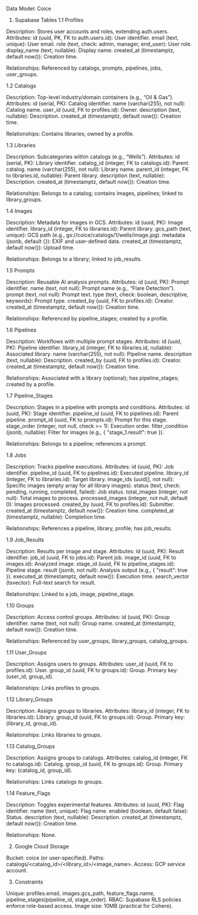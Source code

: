 Data Model: Coice
1. Supabase Tables
1.1 Profiles

Description: Stores user accounts and roles, extending auth.users.
Attributes:
id (uuid, PK, FK to auth.users.id): User identifier.
email (text, unique): User email.
role (text, check: admin, manager, end_user): User role.
display_name (text, nullable): Display name.
created_at (timestamptz, default now()): Creation time.


Relationships: Referenced by catalogs, prompts, pipelines, jobs, user_groups.

1.2 Catalogs

Description: Top-level industry/domain containers (e.g., “Oil & Gas”).
Attributes:
id (serial, PK): Catalog identifier.
name (varchar(255), not null): Catalog name.
user_id (uuid, FK to profiles.id): Owner.
description (text, nullable): Description.
created_at (timestamptz, default now()): Creation time.


Relationships: Contains libraries; owned by a profile.

1.3 Libraries

Description: Subcategories within catalogs (e.g., “Wells”).
Attributes:
id (serial, PK): Library identifier.
catalog_id (integer, FK to catalogs.id): Parent catalog.
name (varchar(255), not null): Library name.
parent_id (integer, FK to libraries.id, nullable): Parent library.
description (text, nullable): Description.
created_at (timestamptz, default now()): Creation time.


Relationships: Belongs to a catalog; contains images, pipelines; linked to library_groups.

1.4 Images

Description: Metadata for images in GCS.
Attributes:
id (uuid, PK): Image identifier.
library_id (integer, FK to libraries.id): Parent library.
gcs_path (text, unique): GCS path (e.g., gs://coice/catalogs/1/wells/image.jpg).
metadata (jsonb, default {}): EXIF and user-defined data.
created_at (timestamptz, default now()): Upload time.


Relationships: Belongs to a library; linked to job_results.

1.5 Prompts

Description: Reusable AI analysis prompts.
Attributes:
id (uuid, PK): Prompt identifier.
name (text, not null): Prompt name (e.g., “Flare Detection”).
prompt (text, not null): Prompt text.
type (text, check: boolean, descriptive, keywords): Prompt type.
created_by (uuid, FK to profiles.id): Creator.
created_at (timestamptz, default now()): Creation time.


Relationships: Referenced by pipeline_stages; created by a profile.

1.6 Pipelines

Description: Workflows with multiple prompt stages.
Attributes:
id (uuid, PK): Pipeline identifier.
library_id (integer, FK to libraries.id, nullable): Associated library.
name (varchar(255), not null): Pipeline name.
description (text, nullable): Description.
created_by (uuid, FK to profiles.id): Creator.
created_at (timestamptz, default now()): Creation time.


Relationships: Associated with a library (optional); has pipeline_stages; created by a profile.

1.7 Pipeline_Stages

Description: Stages in a pipeline with prompts and conditions.
Attributes:
id (uuid, PK): Stage identifier.
pipeline_id (uuid, FK to pipelines.id): Parent pipeline.
prompt_id (uuid, FK to prompts.id): Prompt for this stage.
stage_order (integer, not null, check >= 1): Execution order.
filter_condition (jsonb, nullable): Filter for images (e.g., { "stage_1.result": true }).


Relationships: Belongs to a pipeline; references a prompt.

1.8 Jobs

Description: Tracks pipeline executions.
Attributes:
id (uuid, PK): Job identifier.
pipeline_id (uuid, FK to pipelines.id): Executed pipeline.
library_id (integer, FK to libraries.id): Target library.
image_ids (uuid[], not null): Specific images (empty array for all library images).
status (text, check: pending, running, completed, failed): Job status.
total_images (integer, not null): Total images to process.
processed_images (integer, not null, default 0): Images processed.
created_by (uuid, FK to profiles.id): Submitter.
created_at (timestamptz, default now()): Creation time.
completed_at (timestamptz, nullable): Completion time.


Relationships: References a pipeline, library, profile; has job_results.

1.9 Job_Results

Description: Results per image and stage.
Attributes:
id (uuid, PK): Result identifier.
job_id (uuid, FK to jobs.id): Parent job.
image_id (uuid, FK to images.id): Analyzed image.
stage_id (uuid, FK to pipeline_stages.id): Pipeline stage.
result (jsonb, not null): Analysis output (e.g., { "result": true }).
executed_at (timestamptz, default now()): Execution time.
search_vector (tsvector): Full-text search for result.


Relationships: Linked to a job, image, pipeline_stage.

1.10 Groups

Description: Access control groups.
Attributes:
id (uuid, PK): Group identifier.
name (text, not null): Group name.
created_at (timestamptz, default now()): Creation time.


Relationships: Referenced by user_groups, library_groups, catalog_groups.

1.11 User_Groups

Description: Assigns users to groups.
Attributes:
user_id (uuid, FK to profiles.id): User.
group_id (uuid, FK to groups.id): Group.
Primary key: (user_id, group_id).


Relationships: Links profiles to groups.

1.12 Library_Groups

Description: Assigns groups to libraries.
Attributes:
library_id (integer, FK to libraries.id): Library.
group_id (uuid, FK to groups.id): Group.
Primary key: (library_id, group_id).


Relationships: Links libraries to groups.

1.13 Catalog_Groups

Description: Assigns groups to catalogs.
Attributes:
catalog_id (integer, FK to catalogs.id): Catalog.
group_id (uuid, FK to groups.id): Group.
Primary key: (catalog_id, group_id).


Relationships: Links catalogs to groups.

1.14 Feature_Flags

Description: Toggles experimental features.
Attributes:
id (uuid, PK): Flag identifier.
name (text, unique): Flag name.
enabled (boolean, default false): Status.
description (text, nullable): Description.
created_at (timestamptz, default now()): Creation time.


Relationships: None.

2. Google Cloud Storage

Bucket: coice (or user-specified).
Paths: catalogs/<catalog_id>/<library_id>/<image_name>.
Access: GCP service account.



3. Constraints

Unique: profiles.email, images.gcs_path, feature_flags.name, pipeline_stages(pipeline_id, stage_order).
RBAC: Supabase RLS policies enforce role-based access.
Image size: 10MB (practical for Cohere).

